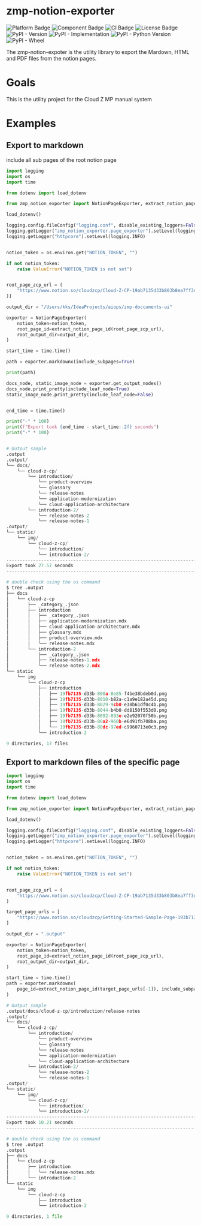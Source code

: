 # zmp-notion-exporter

![Platform Badge](https://img.shields.io/badge/platform-zmp-red)
![Component Badge](https://img.shields.io/badge/component-exporter-red)
![CI Badge](https://img.shields.io/badge/ci-github_action-green)
![License Badge](https://img.shields.io/badge/license-MIT-green)
![PyPI - Version](https://img.shields.io/pypi/v/zmp-notion-exporter)
![PyPI - Implementation](https://img.shields.io/pypi/implementation/zmp-notion-exporter)
![PyPI - Python Version](https://img.shields.io/pypi/pyversions/zmp-notion-exporter)
![PyPI - Wheel](https://img.shields.io/pypi/wheel/zmp-notion-exporter)

<!-- ![Language Badge](https://img.shields.io/badge/language-python-blue)
![Version Badge](https://img.shields.io/badge/version-^3.12-blue) -->

The zmp-notion-expoter is the utility library to export the Mardown, HTML and PDF files from the notion pages.

# Goals
This is the utility project for the Cloud Z MP manual system

# Examples
## Export to markdown
include all sub pages of the root notion page
```python
import logging
import os
import time

from dotenv import load_dotenv

from zmp_notion_exporter import NotionPageExporter, extract_notion_page_id

load_dotenv()

logging.config.fileConfig("logging.conf", disable_existing_loggers=False)
logging.getLogger("zmp_notion_exporter.page_exporter").setLevel(logging.INFO)
logging.getLogger("httpcore").setLevel(logging.INFO)


notion_token = os.environ.get("NOTION_TOKEN", "")

if not notion_token:
    raise ValueError("NOTION_TOKEN is not set")


root_page_zcp_url = (
    "https://www.notion.so/cloudzcp/Cloud-Z-CP-19ab7135d33b803b8ea7ff3e366f707d?pvs=4"
)]

output_dir = "/Users/kks/IdeaProjects/aiops/zmp-doccuments-ui"

exporter = NotionPageExporter(
    notion_token=notion_token,
    root_page_id=extract_notion_page_id(root_page_zcp_url),
    root_output_dir=output_dir,
)

start_time = time.time()

path = exporter.markdownx(include_subpages=True)

print(path)

docs_node, static_image_node = exporter.get_output_nodes()
docs_node.print_pretty(include_leaf_node=True)
static_image_node.print_pretty(include_leaf_node=False)


end_time = time.time()

print("-" * 100)
print(f"Export took {end_time - start_time:.2f} seconds")
print("-" * 100)


# Output sample
.output
.output/
└── docs/
    └── cloud-z-cp/
        └── introduction/
            └── product-overview
            └── glossary
            └── release-notes
            └── application-modernization
            └── cloud-application-architecture
        └── introduction-2/
            └── release-notes-2
            └── release-notes-1
.output/
└── static/
    └── img/
        └── cloud-z-cp/
            └── introduction/
            └── introduction-2/
----------------------------------------------------------------------------------------------------
Export took 27.57 seconds
----------------------------------------------------------------------------------------------------

# double check using the os command
$ tree .output
├── docs
│   └── cloud-z-cp
│       ├── _category_.json
│       ├── introduction
│       │   ├── _category_.json
│       │   ├── application-modernization.mdx
│       │   ├── cloud-application-architecture.mdx
│       │   ├── glossary.mdx
│       │   ├── product-overview.mdx
│       │   └── release-notes.mdx
│       └── introduction-2
│           ├── _category_.json
│           ├── release-notes-1.mdx
│           └── release-notes-2.mdx
└── static
    └── img
        └── cloud-z-cp
            ├── introduction
            │   ├── 19fb7135-d33b-800a-8e85-f4be38bdeb0d.png
            │   ├── 19fb7135-d33b-8010-b82a-c1a9e182a45d.png
            │   ├── 19fb7135-d33b-8029-9cb0-e38b61df0c4b.png
            │   ├── 19fb7135-d33b-8044-b4b0-dd8150f553d0.png
            │   ├── 19fb7135-d33b-8092-893e-e2e92070f50b.png
            │   ├── 19fb7135-d33b-80a2-960b-e6d91fb708ba.png
            │   └── 19fb7135-d33b-80dc-97ed-c9960713e0c3.png
            └── introduction-2

9 directories, 17 files
```

## Export to markdown files of the specific page
```python
import logging
import os
import time

from dotenv import load_dotenv

from zmp_notion_exporter import NotionPageExporter, extract_notion_page_id

load_dotenv()

logging.config.fileConfig("logging.conf", disable_existing_loggers=False)
logging.getLogger("zmp_notion_exporter.page_exporter").setLevel(logging.INFO)
logging.getLogger("httpcore").setLevel(logging.INFO)


notion_token = os.environ.get("NOTION_TOKEN", "")

if not notion_token:
    raise ValueError("NOTION_TOKEN is not set")


root_page_zcp_url = (
    "https://www.notion.so/cloudzcp/Cloud-Z-CP-19ab7135d33b803b8ea7ff3e366f707d?pvs=4"
)

target_page_urls = [
    "https://www.notion.so/cloudzcp/Getting-Started-Sample-Page-193b7135d33b80e0954fc9e52d94291a?pvs=4",  # Getting Started Sample Page
]

output_dir = ".output"

exporter = NotionPageExporter(
    notion_token=notion_token,
    root_page_id=extract_notion_page_id(root_page_zcp_url),
    root_output_dir=output_dir,
)

start_time = time.time()
path = exporter.markdownx(
    page_id=extract_notion_page_id(target_page_urls[-1]), include_subpages=True
)

# Output sample
.output/docs/cloud-z-cp/introduction/release-notes
.output/
└── docs/
    └── cloud-z-cp/
        └── introduction/
            └── product-overview
            └── glossary
            └── release-notes
            └── application-modernization
            └── cloud-application-architecture
        └── introduction-2/
            └── release-notes-2
            └── release-notes-1
.output/
└── static/
    └── img/
        └── cloud-z-cp/
            └── introduction/
            └── introduction-2/
----------------------------------------------------------------------------------------------------
Export took 10.21 seconds
----------------------------------------------------------------------------------------------------

# double check using the os command
$ tree .output
.output
├── docs
│   └── cloud-z-cp
│       ├── introduction
│       │   └── release-notes.mdx
│       └── introduction-2
└── static
    └── img
        └── cloud-z-cp
            ├── introduction
            └── introduction-2

9 directories, 1 file
```
